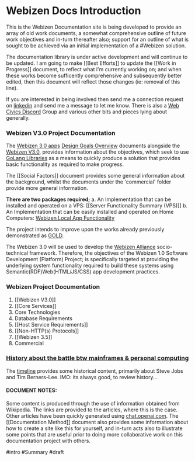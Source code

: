 # Webizen Docs Introduction

This is the Webizen Documentation site is being developed to provide an array of old work documents, a somewhat comprehensive outline of future work objectives and in-turn thereafter also; support for an outline of what is sought to be achieved via an initial implementation of a #Webizen solution.

The documentation library is under active development and will continue to be updated.  I am going to make [[Best Efforts]] to update the [[Work in Progress]] document, to reflect what i'm currently working on; and when these works become sufficently comprehensive and subsequently better edited, then this document will reflect those changes (ie: removal of this line).

If you are interested in being involved then send me a connection request on [linkedin](https://www.linkedin.com/in/ubiquitous/) and send me a message to let me know.  There is also a [Web Civics Discord](https://discord.gg/HX7W4gY45N) Group and various other bits and pieces lying about generally.  

### Webizen V3.0 Project Documentation
The [Webizen 3.0 apps](Webizen%203.0%20apps.md) [Design Goals Overview](Design%20Goals%20Overview.md) documents alongside the [Webizen V3.0](Webizen%20V3.0.md), provides information about the objectives, which seek to use [GoLang Libraries](GoLang%20Libraries.md) as a means to quickly produce a solution that provides basic functionality as required to make progress.

The [[Social Factors]] document provides some general information about the background, whilst the documents under the 'commercial' folder provide more general information.

**There are two packages required;**
a. An Implementation that can be installed and operated on a VPS:  [[Server Functionality Summary (VPS)]]
b. An Implementation that can be easily installed and operated on Home Computers: [Webizen Local App Functionality](Webizen%20Local%20App%20Functionality.md) 

The project intends to improve upon the works already previously demonstrated as [GOLD](https://github.com/linkeddata/gold). 

The Webizen 3.0 will be used to develop the [Webizen Alliance](Webizen%20Alliance.md) socio-technical framework.  Therefore, the objectives of the Webizen 1.0 Software Development (Platform) Project; is specifically targeted at providing the underlying system functionality required to build these systems using Semantic(RDF)Web(HTML/JS/CSS) app development practices.

### Webizen Project Documentation

1. [[Webizen V3.0]]  
3. [[Core Services]] 
4. Core Technologies
5. Database Requirements
6. [[Host Service Requirements]] 
7. [[Non-HTTP(s) Protocols]] 
8. [[Webizen 3.5]] 
9. Commercial

### [History about the battle btw mainframes & personal computing](https://cdn.knightlab.com/libs/timeline3/latest/embed/index.html?source=1WXgSplqAB62oMSdwqli_1G3k37c0y6fZkZJLzc5Www8)

The [timeline](https://cdn.knightlab.com/libs/timeline3/latest/embed/index.html?source=1WXgSplqAB62oMSdwqli_1G3k37c0y6fZkZJLzc5Www8) provides some historical content, primarily about Steve Jobs and Tim Berners-Lee.  IMO: its always good, to review history... 

#### DOCUMENT NOTES:
Some content is produced through the use of information obtained from Wikipedia.  The links are provided to the articles, where this is the case. Other articles have been quickly generated using [chat.openai.com](https://chat.openai.com).  The [[Documentation Method]] document also provides some information about how to create a site like this for yourself, and in-turn acts also to illustrate some points that are useful prior to doing more collaborative work on this documentation project with others. 


#intro #Summary #draft